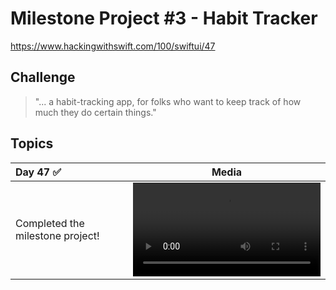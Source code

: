 # Milestone Project #3 - Habit Tracker

https://www.hackingwithswift.com/100/swiftui/47

## Challenge
> "...  a habit-tracking app, for folks who want to keep track of how much they do certain things."

## Topics

|Day 47 :white_check_mark: | Media |
|:--|:--:|
| Completed the milestone project! | ![D47](https://user-images.githubusercontent.com/12801333/120137240-dd33ff80-c1a1-11eb-8e42-a73f08410cf8.mov) |
